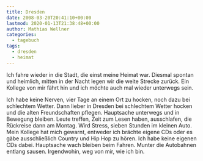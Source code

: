 ```yaml
---
title: Dresden
date: 2008-03-20T20:41:10+00:00
lastmod: 2020-01-13T21:38:48+00:00
author: Mathias Wellner
categories:
  - tagebuch
tags:
  - dresden
  - heimat
---
```

Ich fahre wieder in die Stadt, die einst meine Heimat war. Diesmal spontan und heimlich, mitten in der Nacht legen wir die weite Strecke zurück. Ein Kollege von mir fährt hin und ich möchte auch mal wieder unterwegs sein. 
<!--more-->

Ich habe keine Nerven, vier Tage an einem Ort zu hocken, noch dazu bei schlechtem Wetter. Dann lieber in Dresden bei schlechtem Wetter hocken und die alten Freundschaften pflegen. Hauptsache unterwegs und in Bewegung bleiben. Leute treffen, Zeit zum Lesen haben, ausschlafen, die Rückreise dann am Montag. Wird Stress, sieben Stunden im kleinen Auto. Mein Kollege hat mich gewarnt, entweder ich brächte eigene CDs oder es gäbe ausschließlich Country und Hip Hop zu hören. Ich habe keine eigenen CDs dabei. Hauptsache wach bleiben beim Fahren. Munter die Autobahnen entlang sausen. Irgendwohin, weg von mir, wie ich bin.